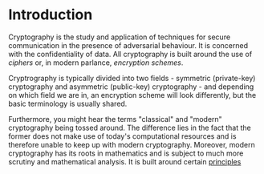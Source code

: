 # Introduction
Cryptography is the study and application of techniques for secure communication in the presence of adversarial behaviour. It is concerned with the confidentiality of data. All cryptography is built around the use of *ciphers* or, in modern parlance, *encryption schemes*. 

Cryptrography is typically divided into two fields - symmetric (private-key) cryptography and asymmetric (public-key) cryptography - and depending on which field we are in, an encryption scheme will look differently, but the basic terminology is usually shared.

Furthermore, you might hear the terms "classical" and "modern" cryptography being tossed around. The difference lies in the fact that the former does not make use of today's computational resources and is therefore unable to keep up with modern cryptography. Moreover, modern cryptography has its roots in mathematics and is subject to much more scrutiny and mathematical analysis. It is built around certain [principles](Principles%20of%20Modern%20Cryptography.md)